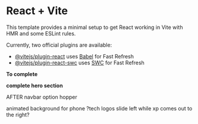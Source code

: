 # React + Vite

This template provides a minimal setup to get React working in Vite with HMR and some ESLint rules.

Currently, two official plugins are available:

- [@vitejs/plugin-react](https://github.com/vitejs/vite-plugin-react/blob/main/packages/plugin-react/README.md) uses [Babel](https://babeljs.io/) for Fast Refresh
- [@vitejs/plugin-react-swc](https://github.com/vitejs/vite-plugin-react-swc) uses [SWC](https://swc.rs/) for Fast Refresh

**To complete**
<!-- include GitHub Portfolio link -->
<!-- carousel slider for projects -->
<!-- emailJS to collect messages sent  -->
<!-- link resume (update resume) -->
<!-- mouse tracking in about me section -->
**complete hero section**
<!-- navbar links -->
<!-- contact modal -->
<!-- view my work btn  -->
<!-- email link in navbar -->

AFTER
navbar option hopper
<!-- phone responsive -->
<!-- ?note that says - works on desktop/phone responsive on icon hover? -->
animated background for phone
?tech logos slide left while xp comes out to the right?
<!-- Nav mobile menu -->
<!-- prevent hamburger icon from going black on click -->
<!-- Website GitHub hover anim for desktop -->
<!-- remove custom cursor in mobile mode -->
<!-- Swipe projects left and right -->
<!-- message box -->
<!-- contact info phone responsive -->
